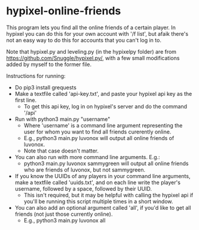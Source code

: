 # hypixel-online-friends

This program lets you find all the online friends of a certain player. In hypixel you can do this for your own account with '/f list', but afaik there's not an easy way to do this for accounts that you can't log in to.

Note that hypixel.py and leveling.py (in the hypixelpy folder) are from https://github.com/Snuggle/hypixel.py/, with a few small modifications added by myself to the former file.

Instructions for running:
- Do pip3 install grequests
- Make a textfile called 'api-key.txt', and paste your hypixel api key as the first line.
  - To get this api key, log in on hypixel's server and do the command '/api'
- Run with python3 main.py "username"
  - Where 'username' is a command line argument representing the user for whom you want to find all friends curerently online.
  - E.g., python3 main.py luvonox will output all online friends of luvonox.
  - Note that case doesn't matter.
- You can also run with more command line arguments. E.g.:
  - python3 main.py luvonox sammygreen will output all online friends who are friends of luvonox, but not sammygreen.
- If you know the UUIDs of any players in your command line arguments, make a textfile called 'uuids.txt', and on each line write the player's username, followed by a space, followed by their UUID.
  - This isn't required, but it may be helpful with calling the hypixel api if you'll be running this script multiple times in a short window.
- You can also add an optional argument called 'all', if you'd like to get all friends (not just those currently online).
  - E.g., python3 main.py luvonox all
